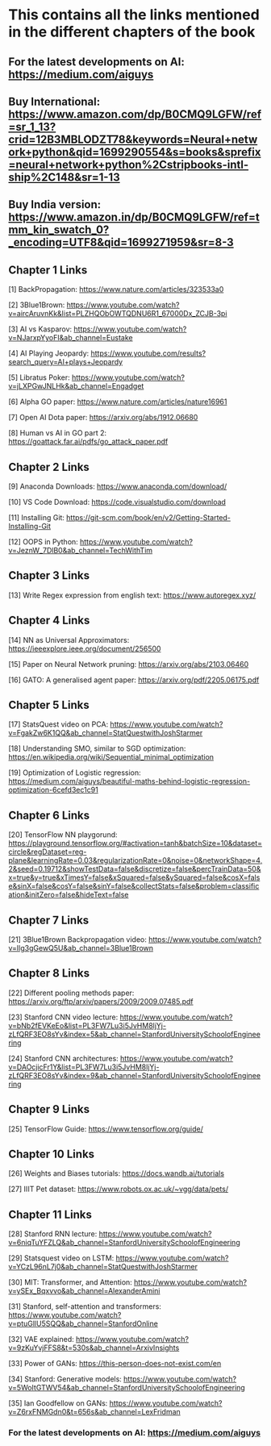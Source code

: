 # This contains all the links mentioned in the different chapters of the book

##

## For the latest developments on AI: https://medium.com/aiguys

## Buy International: https://www.amazon.com/dp/B0CMQ9LGFW/ref=sr_1_13?crid=12B3MBLODZT78&keywords=Neural+network+python&qid=1699290554&s=books&sprefix=neural+network+python%2Cstripbooks-intl-ship%2C148&sr=1-13
## Buy India version: https://www.amazon.in/dp/B0CMQ9LGFW/ref=tmm_kin_swatch_0?_encoding=UTF8&qid=1699271959&sr=8-3

##

## Chapter 1 Links
[1] BackPropagation: https://www.nature.com/articles/323533a0

[2] 3Blue1Brown: https://www.youtube.com/watch?v=aircAruvnKk&list=PLZHQObOWTQDNU6R1_67000Dx_ZCJB-3pi

[3] AI vs Kasparov: https://www.youtube.com/watch?v=NJarxpYyoFI&ab_channel=Eustake

[4] AI Playing Jeopardy: https://www.youtube.com/results?search_query=AI+plays+Jeopardy

[5] Libratus Poker: https://www.youtube.com/watch?v=jLXPGwJNLHk&ab_channel=Engadget

[6] Alpha GO paper: https://www.nature.com/articles/nature16961

[7] Open AI Dota paper: https://arxiv.org/abs/1912.06680

[8] Human vs AI in GO part 2: https://goattack.far.ai/pdfs/go_attack_paper.pdf


## Chapter 2 Links
[9] Anaconda Downloads: https://www.anaconda.com/download/

[10] VS Code Download: https://code.visualstudio.com/download

[11] Installing Git: https://git-scm.com/book/en/v2/Getting-Started-Installing-Git

[12] OOPS in Python: https://www.youtube.com/watch?v=JeznW_7DlB0&ab_channel=TechWithTim


## Chapter 3 Links
[13] Write Regex expression from english text: https://www.autoregex.xyz/


## Chapter 4 Links
[14] NN as Universal Approximators: https://ieeexplore.ieee.org/document/256500

[15] Paper on Neural Network pruning: https://arxiv.org/abs/2103.06460

[16] GATO: A generalised agent paper: https://arxiv.org/pdf/2205.06175.pdf


## Chapter 5 Links
[17] StatsQuest video on PCA: https://www.youtube.com/watch?v=FgakZw6K1QQ&ab_channel=StatQuestwithJoshStarmer

[18] Understanding SMO, similar to SGD optimization: https://en.wikipedia.org/wiki/Sequential_minimal_optimization

[19] Optimization of Logistic regression: https://medium.com/aiguys/beautiful-maths-behind-logistic-regression-optimization-6cefd3ec1c91 


## Chapter 6 Links
[20] TensorFlow NN playgorund: https://playground.tensorflow.org/#activation=tanh&batchSize=10&dataset=circle&regDataset=reg-plane&learningRate=0.03&regularizationRate=0&noise=0&networkShape=4,2&seed=0.19712&showTestData=false&discretize=false&percTrainData=50&x=true&y=true&xTimesY=false&xSquared=false&ySquared=false&cosX=false&sinX=false&cosY=false&sinY=false&collectStats=false&problem=classification&initZero=false&hideText=false

## Chapter 7 Links
[21] 3Blue1Brown Backpropagation video: https://www.youtube.com/watch?v=Ilg3gGewQ5U&ab_channel=3Blue1Brown


## Chapter 8 Links
[22] Different pooling methods paper: https://arxiv.org/ftp/arxiv/papers/2009/2009.07485.pdf

[23] Stanford CNN video lecture: https://www.youtube.com/watch?v=bNb2fEVKeEo&list=PL3FW7Lu3i5JvHM8ljYj-zLfQRF3EO8sYv&index=5&ab_channel=StanfordUniversitySchoolofEngineering

[24] Stanford CNN architectures: https://www.youtube.com/watch?v=DAOcjicFr1Y&list=PL3FW7Lu3i5JvHM8ljYj-zLfQRF3EO8sYv&index=9&ab_channel=StanfordUniversitySchoolofEngineering


## Chapter 9 Links
[25] TensorFlow Guide: https://www.tensorflow.org/guide/


## Chapter 10 Links
[26] Weights and Biases tutorials: https://docs.wandb.ai/tutorials

[27] IIIT Pet dataset: https://www.robots.ox.ac.uk/~vgg/data/pets/


## Chapter 11 Links
[28] Stanford RNN lecture: https://www.youtube.com/watch?v=6niqTuYFZLQ&ab_channel=StanfordUniversitySchoolofEngineering

[29] Statsquest video on LSTM: https://www.youtube.com/watch?v=YCzL96nL7j0&ab_channel=StatQuestwithJoshStarmer

[30] MIT: Transformer, and Attention: https://www.youtube.com/watch?v=ySEx_Bqxvvo&ab_channel=AlexanderAmini

[31] Stanford, self-attention and transformers: https://www.youtube.com/watch?v=ptuGllU5SQQ&ab_channel=StanfordOnline

[32] VAE explained: https://www.youtube.com/watch?v=9zKuYvjFFS8&t=530s&ab_channel=ArxivInsights

[33] Power of GANs: https://this-person-does-not-exist.com/en 

[34] Stanford: Generative models: https://www.youtube.com/watch?v=5WoItGTWV54&ab_channel=StanfordUniversitySchoolofEngineering

[35] Ian Goodfellow on GANs: https://www.youtube.com/watch?v=Z6rxFNMGdn0&t=656s&ab_channel=LexFridman


### For the latest developments on AI: https://medium.com/aiguys

